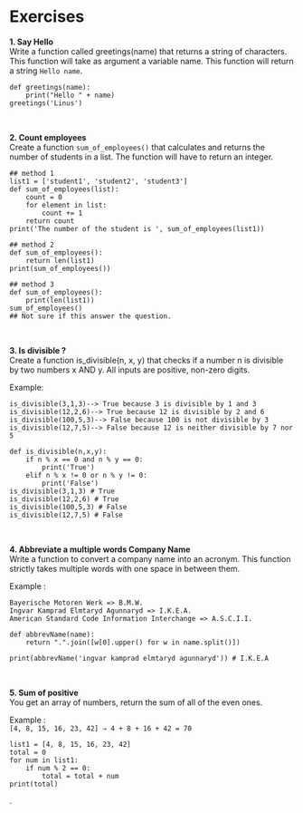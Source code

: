 # Exercises
**1. Say Hello**</br>
Write a function called greetings(name) that returns a string of characters. This function will take as argument a variable name. This function will return a string `Hello name`.</br>
```
def greetings(name):
    print("Hello " + name)
greetings('Linus')
```
</br>

**2. Count employees**</br>
Create a function `sum_of_employees()` that calculates and returns the number of students in a list. The function will have to return an integer.</br>
```
## method 1
list1 = ['student1', 'student2', 'student3']
def sum_of_employees(list):
    count = 0
    for element in list:
        count += 1
    return count
print('The number of the student is ', sum_of_employees(list1))

## method 2
def sum_of_employees():
    return len(list1)
print(sum_of_employees())

## method 3
def sum_of_employees():
    print(len(list1))
sum_of_employees()
## Not sure if this answer the question.
```
</br>

**3. Is divisible ?**</br>
Create a function is_divisible(n, x, y) that checks if a number n is divisible by two numbers x AND y. All inputs are positive, non-zero digits.</br>

Example:</br>
```
is_divisible(3,1,3)--> True because 3 is divisible by 1 and 3
is_divisible(12,2,6)--> True because 12 is divisible by 2 and 6
is_divisible(100,5,3)--> False because 100 is not divisible by 3
is_divisible(12,7,5)--> False because 12 is neither divisible by 7 nor 5
```
```
def is_divisible(n,x,y):
    if n % x == 0 and n % y == 0:
        print('True')
    elif n % x != 0 or n % y != 0:
        print('False')
is_divisible(3,1,3) # True
is_divisible(12,2,6) # True
is_divisible(100,5,3) # False
is_divisible(12,7,5) # False
```
</br>

**4. Abbreviate a multiple words Company Name**</br>
Write a function to convert a company name into an acronym. This function strictly takes multiple words with one space in between them.</br>

Example :</br>
```
Bayerische Motoren Werk => B.M.W.
Ingvar Kamprad Elmtaryd Agunnaryd => I.K.E.A.
American Standard Code Information Interchange => A.S.C.I.I.
```

```
def abbrevName(name):
    return ".".join([w[0].upper() for w in name.split()])

print(abbrevName('ingvar kamprad elmtaryd agunnaryd')) # I.K.E.A
```
</br>

**5. Sum of positive**</br>
You get an array of numbers, return the sum of all of the even ones.</br>

Example :<br>
`[4, 8, 15, 16, 23, 42] ⇒ 4 + 8 + 16 + 42 = 70`</br>
```
list1 = [4, 8, 15, 16, 23, 42]
total = 0
for num in list1:
    if num % 2 == 0:
        total = total + num
print(total)
```
.

